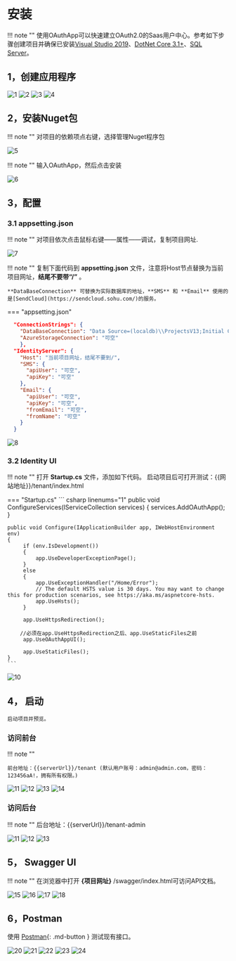# 安装

!!! note ""
    使用OAuthApp可以快速建立OAuth2.0的Saas用户中心。参考如下步骤创建项目并确保已安装[Visual Studio 2019](https://visualstudio.microsoft.com/zh-hans/vs/)、[DotNet Core 3.1+](https://dotnet.microsoft.com/download/dotnet-core/3.1)、[SQL Server](https://www.microsoft.com/zh-cn/sql-server/sql-server-downloads)。

## 1，创建应用程序

![1](./images/usecase-basic/startserver1.png)
![2](./images/usecase-basic/startserver2.png)
![3](./images/usecase-basic/startserver3.png)
![4](./images/usecase-basic/startserver4.png)

## 2，安装Nuget包

!!! note ""
    对项目的依赖项点右键，选择管理Nuget程序包

![5](./images/usecase-basic/startserver5.png)

!!! note ""
    输入OAuthApp，然后点击安装

![6](./images/usecase-basic/startserver6.jpg)


## 3，配置


### 3.1 appsetting.json

!!! note ""
    对项目依次点击鼠标右键——属性——调试，复制项目网址.

![7](./images/usecase-basic/startserver7.png)

!!! note ""
    复制下面代码到 **appsetting.json** 文件，注意将Host节点替换为当前项目网址，**结尾不要带“/”** 。

    **DataBaseConnection** 可替换为实际数据库的地址，**SMS** 和 **Email** 使用的是[SendCloud](https://sendcloud.sohu.com/)的服务。

=== "appsetting.json"
``` json linenums="1"
  "ConnectionStrings": {
    "DataBaseConnection": "Data Source=(localdb)\\ProjectsV13;Initial Catalog=ismsdb_demo;Integrated Security=True;Pooling=False",
    "AzureStorageConnection": "可空"
  	},
  "IdentityServer": {
    "Host": "当前项目网址，结尾不要到/",
    "SMS": {
      "apiUser": "可空",
      "apiKey": "可空"
    },
    "Email": {
      "apiUser": "可空",
      "apiKey": "可空",
      "fromEmail": "可空",
      "fromName": "可空"
    }
  }
```

![8](./images/usecase-basic/startserver8.png)


### 3.2 Identity UI

!!! note ""
    打开 **Startup.cs** 文件，添加如下代码。
    启动项目后可打开测试：{{网站地址}}/tenant/index.html


=== "Startup.cs"
    ``` csharp linenums="1"
    public void ConfigureServices(IServiceCollection services)
    {
        services.AddOAuthApp();
    }

    public void Configure(IApplicationBuilder app, IWebHostEnvironment env)
    {
         if (env.IsDevelopment())
         {
             app.UseDeveloperExceptionPage();
         }
         else
         {
             app.UseExceptionHandler("/Home/Error");
             // The default HSTS value is 30 days. You may want to change this for production scenarios, see https://aka.ms/aspnetcore-hsts.
             app.UseHsts();
         }

         app.UseHttpsRedirection();

        //必须在app.UseHttpsRedirection之后、app.UseStaticFiles之前
         app.UseOAuthAppUI(); 

         app.UseStaticFiles();
    }
    ```


![10](./images/usecase-basic/startserver10.jpg)


## 4，    启动

    启动项目并预览。

### 访问前台

!!! note ""

    前台地址：{{serverUrl}}/tenant (默认用户账号：admin@admin.com，密码：123456aA!，拥有所有权限。)

![11](./images/usecase-basic/startserver11.png)
![12](./images/usecase-basic/startserver12.png)
![13](./images/usecase-basic/startserver13.png)
![14](./images/usecase-basic/startserver14.png)

### 访问后台

!!! note ""
    后台地址：{{serverUrl}}/tenant-admin

![11](./images/usecase-basic/startserver11_1.png)
![12](./images/usecase-basic/startserver11_2.png)
![13](./images/usecase-basic/startserver11_3.png)

## 5，   Swagger UI

!!! note ""
    在浏览器中打开 **{项目网址}** /swagger/index.html可访问API文档。

![15](./images/usecase-basic/startserver15.png)
![16](./images/usecase-basic/startserver16.png)
![17](./images/usecase-basic/startserver17.png)
![18](./images/usecase-basic/startserver18.png)

## 6，Postman

使用 [Postman](https://www.postman.com/downloads){: .md-button } 测试现有接口。

![20](./images/usecase-basic/startserver20.png)
![21](./images/usecase-basic/startserver21.png)
![22](./images/usecase-basic/startserver22.png)
![23](./images/usecase-basic/startserver23.png)
![24](./images/usecase-basic/startserver24.png)
